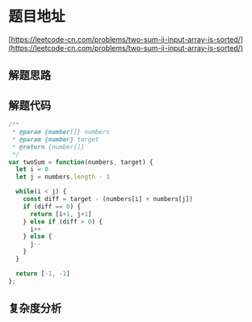 # 题目地址

[https://leetcode-cn.com/problems/two-sum-ii-input-array-is-sorted/](https://leetcode-cn.com/problems/two-sum-ii-input-array-is-sorted/)

## 解题思路

## 解题代码

```js
/**
 * @param {number[]} numbers
 * @param {number} target
 * @return {number[]}
 */
var twoSum = function(numbers, target) {
  let i = 0
  let j = numbers.length - 1

  while(i < j) {
    const diff = target - (numbers[i] + numbers[j])
    if (diff == 0) {
      return [i+1, j+1]
    } else if (diff > 0) {
      i++
    } else {
      j--
    }
  }

  return [-1, -1]
};
```

## 复杂度分析
